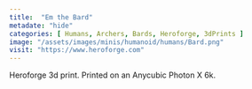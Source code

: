 ```yaml
---
title:  "Em the Bard"
metadate: "hide"
categories: [ Humans, Archers, Bards, Heroforge, 3dPrints ]
image: "/assets/images/minis/humanoid/humans/Bard.png"
visit: "https://www.heroforge.com"
---
```

Heroforge 3d print. Printed on an Anycubic Photon X 6k.
